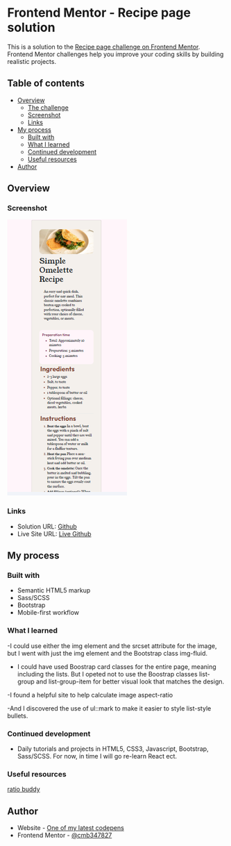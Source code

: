 # Frontend Mentor - Recipe page solution

This is a solution to the [Recipe page challenge on Frontend Mentor](https://www.frontendmentor.io/challenges/recipe-page-KiTsR8QQKm). Frontend Mentor challenges help you improve your coding skills by building realistic projects. 

## Table of contents

- [Overview](#overview)
  - [The challenge](#the-challenge)
  - [Screenshot](#screenshot)
  - [Links](#links)
- [My process](#my-process)
  - [Built with](#built-with)
  - [What I learned](#what-i-learned)
  - [Continued development](#continued-development)
  - [Useful resources](#useful-resources)
- [Author](#author)

## Overview

### Screenshot

![screenshot](./assets/images/screenshot.PNG "screenshot")

### Links

- Solution URL: [Github](https://github.com/cmb347827/recipe-page-main)
- Live Site URL: [Live Github](https://cmb347827.github.io/recipe-page-main/)

## My process

### Built with

- Semantic HTML5 markup
- Sass/SCSS
- Bootstrap
- Mobile-first workflow


### What I learned

-I could use either the img element and the srcset attribute for the image, but I went with just the img element and the Bootstrap class img-fluid.

- I could have used Boostrap card classes for the entire page, meaning including the lists. But I opeted not to use the Boostrap classes  list-group and list-group-item for better visual look that matches the design.

-I found a helpful site to help calculate image aspect-ratio 

-And I discovered the use of ul::mark to make it easier to style list-style bullets.


### Continued development

- Daily tutorials and projects in HTML5, CSS3, Javascript, Bootstrap, Sass/SCSS. For now, in time I will go re-learn React ect.

### Useful resources

[ratio buddy](https://ratiobuddy.com/)

## Author

- Website - [One of my latest codepens](https://codepen.io/cynthiab72/pen/oNybYON)
- Frontend Mentor - [@cmb347827](https://www.frontendmentor.io/profile/cmb347827)


